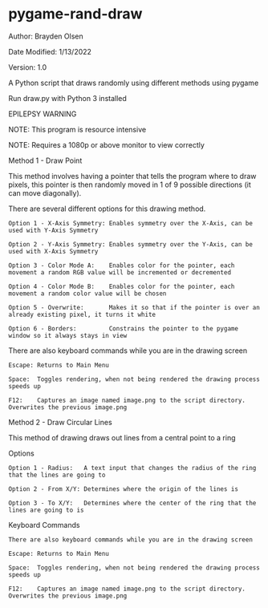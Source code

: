 # pygame-rand-draw
Author: Brayden Olsen

Date Modified: 1/13/2022

Version: 1.0


A Python script that draws randomly using different methods using pygame

Run draw.py with Python 3 installed

EPILEPSY WARNING

NOTE: This program is resource intensive

NOTE: Requires a 1080p or above monitor to view correctly



Method 1 - Draw Point

  This method involves having a pointer that tells the program where to draw pixels, this pointer is then randomly moved in
  1 of 9 possible directions (it can move diagonally).
  

  There are several different options for this drawing method.

    Option 1 - X-Axis Symmetry: Enables symmetry over the X-Axis, can be used with Y-Axis Symmetry

    Option 2 - Y-Axis Symmetry: Enables symmetry over the Y-Axis, can be used with X-Axis Symmetry

    Option 3 - Color Mode A:    Enables color for the pointer, each movement a random RGB value will be incremented or decremented

    Option 4 - Color Mode B:    Enables color for the pointer, each movement a random color value will be chosen

    Option 5 - Overwrite:       Makes it so that if the pointer is over an already existing pixel, it turns it white

    Option 6 - Borders:         Constrains the pointer to the pygame window so it always stays in view

  
  There are also keyboard commands while you are in the drawing screen

    Escape: Returns to Main Menu

    Space:  Toggles rendering, when not being rendered the drawing process speeds up

    F12:    Captures an image named image.png to the script directory. Overwrites the previous image.png



Method 2 - Draw Circular Lines

  This method of drawing draws out lines from a central point to a ring
  

  Options

    Option 1 - Radius:   A text input that changes the radius of the ring that the lines are going to

    Option 2 - From X/Y: Determines where the origin of the lines is

    Option 3 - To X/Y:   Determines where the center of the ring that the lines are going to is

    
  Keyboard Commands

    There are also keyboard commands while you are in the drawing screen

    Escape: Returns to Main Menu

    Space:  Toggles rendering, when not being rendered the drawing process speeds up

    F12:    Captures an image named image.png to the script directory. Overwrites the previous image.png